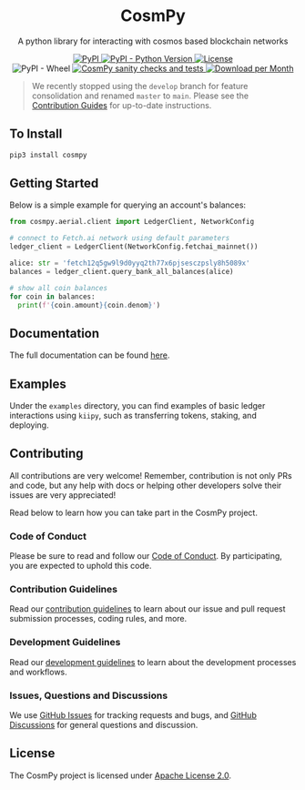 <h1 align="center">
    <b>CosmPy</b>
</h1>

<p align="center">
A python library for interacting with cosmos based blockchain networks
</p>

<p align="center">
  <a href="https://pypi.org/project/cosmpy/">
    <img alt="PyPI" src="https://img.shields.io/pypi/v/cosmpy">
  </a>
  <a href="https://pypi.org/project/cosmpy/">
    <img alt="PyPI - Python Version" src="https://img.shields.io/pypi/pyversions/cosmpy">
  </a>
  <a href="https://github.com/fetchai/cosmpy/blob/main/LICENSE">
    <img alt="License" src="https://img.shields.io/pypi/l/cosmpy">
  </a>
  <br />
  <a>
    <img alt="PyPI - Wheel" src="https://img.shields.io/pypi/wheel/cosmpy">
  </a>
  <a href="https://github.com/fetchai/cosmpy/actions/workflows/workflow.yml">
    <img alt="CosmPy sanity checks and tests" src="https://github.com/fetchai/cosmpy/actions/workflows/workflow.yml/badge.svg">
  </a>
  <a href="https://pypi.org/project/cosmpy/">
    <img alt="Download per Month" src="https://img.shields.io/pypi/dm/cosmpy">
  </a>
</p>

> We recently stopped using the `develop` branch for feature consolidation and renamed `master` to `main`. Please see the [Contribution Guides][contributing] for up-to-date instructions.

## To Install

```bash
pip3 install cosmpy
```

## Getting Started

Below is a simple example for querying an account's balances:

```python
from cosmpy.aerial.client import LedgerClient, NetworkConfig

# connect to Fetch.ai network using default parameters
ledger_client = LedgerClient(NetworkConfig.fetchai_mainnet())

alice: str = 'fetch12q5gw9l9d0yyq2th77x6pjsesczpsly8h5089x'
balances = ledger_client.query_bank_all_balances(alice)

# show all coin balances
for coin in balances:
  print(f'{coin.amount}{coin.denom}')
```

## Documentation

The full documentation can be found [here](https://docs.fetch.ai/CosmPy/).

## Examples

Under the `examples` directory, you can find examples of basic ledger interactions using `kiipy`, such as transferring tokens, staking, and deploying.

## Contributing

All contributions are very welcome! Remember, contribution is not only PRs and code, but any help with docs or helping other developers solve their issues are very appreciated!

Read below to learn how you can take part in the CosmPy project.

### Code of Conduct

Please be sure to read and follow our [Code of Conduct][coc]. By participating, you are expected to uphold this code.

### Contribution Guidelines

Read our [contribution guidelines][contributing] to learn about our issue and pull request submission processes, coding rules, and more.

### Development Guidelines

Read our [development guidelines][developing] to learn about the development processes and workflows.

### Issues, Questions and Discussions

We use [GitHub Issues][issues] for tracking requests and bugs, and [GitHub Discussions][discussion] for general questions and discussion.

## License

The CosmPy project is licensed under [Apache License 2.0][license].

[contributing]: https://github.com/fetchai/cosmpy/blob/main/CONTRIBUTING.md
[developing]: https://github.com/fetchai/cosmpy/blob/main/DEVELOPING.md
[coc]: https://github.com/fetchai/cosmpy/blob/main/CODE_OF_CONDUCT.md
[discussion]: https://github.com/fetchai/cosmpy/discussions
[issues]: https://github.com/fetchai/cosmpy/issues
[license]: https://github.com/fetchai/cosmpy/blob/main/LICENSE